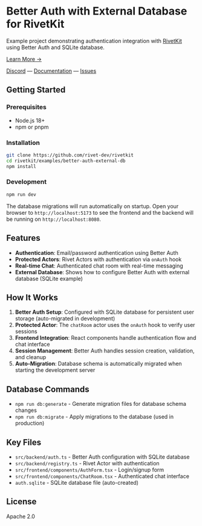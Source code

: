 # Better Auth with External Database for RivetKit

Example project demonstrating authentication integration with [RivetKit](https://rivetkit.org) using Better Auth and SQLite database.

[Learn More →](https://github.com/rivet-dev/rivetkit)

[Discord](https://rivet.dev/discord) — [Documentation](https://rivetkit.org) — [Issues](https://github.com/rivet-dev/rivetkit/issues)

## Getting Started

### Prerequisites

- Node.js 18+
- npm or pnpm

### Installation

```sh
git clone https://github.com/rivet-dev/rivetkit
cd rivetkit/examples/better-auth-external-db
npm install
```

### Development

```sh
npm run dev
```

The database migrations will run automatically on startup. Open your browser to `http://localhost:5173` to see the frontend and the backend will be running on `http://localhost:8080`.

## Features

- **Authentication**: Email/password authentication using Better Auth
- **Protected Actors**: Rivet Actors with authentication via `onAuth` hook
- **Real-time Chat**: Authenticated chat room with real-time messaging
- **External Database**: Shows how to configure Better Auth with external database (SQLite example)

## How It Works

1. **Better Auth Setup**: Configured with SQLite database for persistent user storage (auto-migrated in development)
2. **Protected Actor**: The `chatRoom` actor uses the `onAuth` hook to verify user sessions
3. **Frontend Integration**: React components handle authentication flow and chat interface
4. **Session Management**: Better Auth handles session creation, validation, and cleanup
5. **Auto-Migration**: Database schema is automatically migrated when starting the development server

## Database Commands

- `npm run db:generate` - Generate migration files for database schema changes
- `npm run db:migrate` - Apply migrations to the database (used in production)

## Key Files

- `src/backend/auth.ts` - Better Auth configuration with SQLite database
- `src/backend/registry.ts` - Rivet Actor with authentication
- `src/frontend/components/AuthForm.tsx` - Login/signup form
- `src/frontend/components/ChatRoom.tsx` - Authenticated chat interface
- `auth.sqlite` - SQLite database file (auto-created)

## License

Apache 2.0
